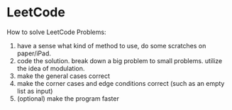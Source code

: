 # LeetCode
How to solve LeetCode Problems:

1. have a sense what kind of method to use, do some scratches on paper/iPad.
2. code the solution. break down a big problem to small problems. utilize the idea of modulation.
3. make the general cases correct
4. make the corner cases and edge conditions correct (such as an empty list as input)
5. (optional) make the program faster

